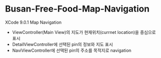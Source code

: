 # Busan-Free-Food-Map-Navigation
XCode 9.0.1
Map Navigation
* ViewController(Main View)의 지도가 현재위치(currnet location)을 중심으로 표시
* DetailViewController에 선택된 pin의 정보와 지도 표시
* NaviViewController에 선택된 pin의 주소를 목적지로 navigation
